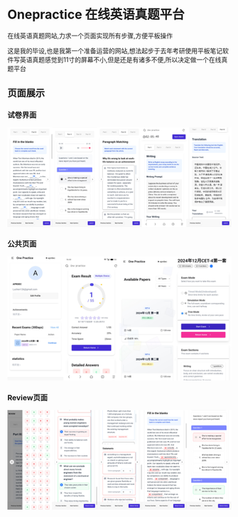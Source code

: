 # Onepractice 在线英语真题平台

在线英语真题网站,力求一个页面实现所有步骤,方便平板操作

这是我的毕设,也是我第一个准备运营的网站,想法起步于去年考研使用平板笔记软件写英语真题感觉到11寸的屏幕不小,但是还是有诸多不便,所以决定做一个在线真题平台

## 页面展示

### 试卷界面

![试卷页面](imgs/%E8%AF%95%E5%8D%B7%E9%A1%B5%E9%9D%A2.jpg)

### 公共页面

![其余页面](imgs/%E5%85%B6%E4%BD%99%E9%A1%B5%E9%9D%A2.jpg)

### Review页面
![Review页面](imgs/review.jpg)


